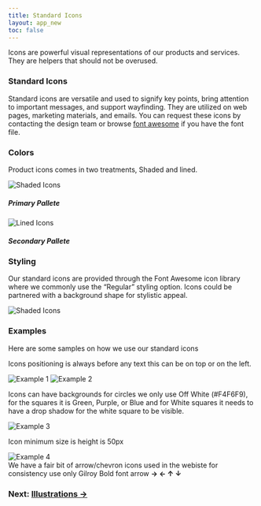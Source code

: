 ```yaml
---
title: Standard Icons
layout: app_new
toc: false
---
```


<div class="container-fluid p-0">

<p class="m-bottom-4">Icons are powerful visual representations of our products and services. They are helpers that should not be overused. </p>
<h3 class="m-bottom-2 t-bold">Standard Icons</h3>
<p>Standard icons are versatile and used to signify key points, bring attention to important messages, and support wayfinding. They are utilized on web pages, marketing materials, and emails. You can request these icons by contacting the design team or browse <a href="https://fontawesome.com/v5/search">font awesome</a> if you have the font file.</p>
 <div class="row m-bottom-4">




 </div>
  <div class="bg-c-g100  p-4 p-bottom-0  rounded-container">
  <h3 class="m-bottom-2 t-bold">Colors</h3>
  <p>Product icons comes in two treatments, Shaded and lined.</p>
   <div class="row m-bottom-4 ">
    <div class="col-12 col-md-6">
     <div class= "Card bg-c-w100 rounded-container p-0 ">
      <div class= "p-4">
       <img class="flex m-0 w-100" src="{{site.baseurl}}/assets/images/icons_new/standard/samples/primary.svg" alt="Shaded Icons" />
      </div>
   <div class="border-c-g200 border-top-3 border-solid p-4">
 <h5 class="t-bold">Primary Pallete</h5>
     </div>
  </div>
    </div>
    <div class="col-12 col-md-6">
     <div class= "Card bg-c-w100 rounded-container p-0 ">
      <div class= "p-4">
       <img class="flex m-0 w-100" src="{{site.baseurl}}/assets/images/icons_new/standard/samples/secondary.svg" alt="Lined Icons" />
      </div>
   <div class="border-c-g200 border-top-3 border-solid p-4">
 <h5 class="t-bold">Secondary Pallete</h5>
   </div>
     </div>
    </div>
  </div>
 </div>

   <div class="bg-c-g100  p-4 p-bottom-0  rounded-container">
  <h3 class="m-bottom-2 t-bold">Styling </h3>
  <p>Our standard icons are provided through the Font Awesome icon library where we commonly use the “Regular” styling option. Icons could be partnered with a background shape for stylistic appeal.</p>
       <img class="flex m-0 w-100 rounded-container" src="{{site.baseurl}}/assets/images/icons_new/standard/samples/font_awesome.png" alt="Shaded Icons" />
   <div class="row m-bottom-4 ">
    <div class="col-12">
     <div class= "Card bg-c-w100 rounded-container p-0 ">


  </div>
    </div>
  </div>

</div>
<h3 class="t-bold">Examples</h3>
<p>Here are some samples on how we use our standard icons</p>
<div class="row m-bottom-4">
<div class="col-12 col-md-6 flex  m-bottom-4 m-bottom-0__m">
<div class="bg-c-g100 p-4  rounded-container">
<p class="m-bottom-3">
Icons positioning is always before any text this can be on top or on the left.
</p>
<img class="flex m-0 w-100 m-bottom-4 rounded-container shadow-medium" src="{{site.baseurl}}/assets/images/icons_new/standard/samples/example_icon01.svg" alt="Example 1" />
<img class="flex m-0 w-100 rounded-container shadow-medium" src="{{site.baseurl}}/assets/images/icons_new/standard/samples/example_icon02.svg" alt="Example 2" />	   
</div>
</div>

<div class="col-12 col-md-6 flex ">
<div class="bg-c-g100 p-4 rounded-container">
<p class="m-bottom-3">
Icons can have backgrounds for circles we only use Off White (#F4F6F9), for the squares it is Green,  Purple, or Blue and for White squares it needs to have a drop shadow for the white square to be visible.
</p>
<img class="flex m-0 w-100 m-bottom-4 rounded-container" src="{{site.baseurl}}/assets/images/icons_new/standard/samples/example_icon03.svg" alt="Example 3" />   

<p class="m-bottom-3">
Icon minimum size is height is 50px
</p>
<img class="flex m-0 w-100 m-bottom-4 rounded-container" src="{{site.baseurl}}/assets/images/icons_new/standard/samples/example_icon04.svg" alt="Example 4" />  
</div>
</div>


</div>
</div>

<div class="col-12 bg-c-g100 p-4 rounded-container m-bottom-4">
We have a fair bit of arrow/chevron icons used in the webiste for consistency use only Gilroy Bold font arrow <b class="t-bold">→	←	↑	↓ </b>
</div>

<h3 class ="t-bold t-right m-0">  Next: <a href="{{site.baseurl}}/illustrations/">Illustrations  →</a></h3> 


